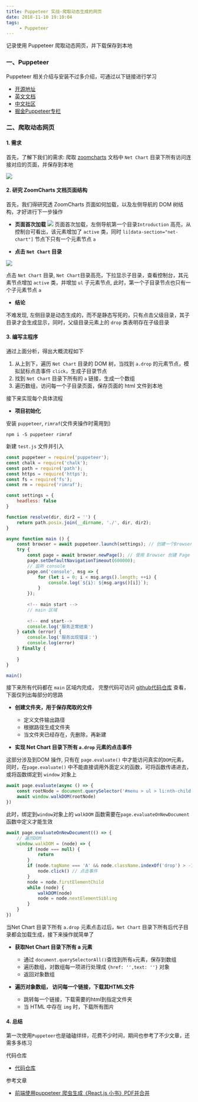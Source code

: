 ```yaml
---
title: Puppeteer 实战-爬取动态生成的网页
date: 2018-11-10 19:10:04
tags:
     - Puppeteer
---
```

记录使用 Puppeteer 爬取动态网页，并下载保存到本地
<!-- more -->

### 一、Puppeteer
Puppeteer 相关介绍与安装不过多介绍，可通过以下链接进行学习
- [开源地址](https://github.com/GoogleChrome/puppeteer/)
- [英文文档](https://pptr.dev/)
- [中文社区](https://puppeteer-china.github.io/)
- [掘金Puppeteer专栏](https://juejin.im/search?query=puppeteer)


### 二、爬取动态网页
#### 1. 需求
首先，了解下我们的需求: 
爬取 [zoomcharts](https://zoomcharts.com/developers/en/introduction.html) 文档中 `Net Chart` 目录下所有访问连接对应的页面，并保存到本地

![](https://user-gold-cdn.xitu.io/2018/11/8/166f1f014516116d?w=1915&h=872&f=png&s=118961)

#### 2. 研究 ZoomCharts 文档页面结构
首先，我们得研究透 ZoomCharts 页面如何加载，以及左侧导航的 DOM 树结构，才好进行下一步操作
- **页面首次加载**
![](https://user-gold-cdn.xitu.io/2018/11/8/166f1fef87fb1288?w=1264&h=817&f=jpeg&s=131767)
页面首次加载，左侧导航第一个目录`Introduction` 高亮，从控制台可看出，该元素增加了 `active` 类，同时 `li[data-section="net-chart"]` 节点下只有一个元素节点 `a` 

- **点击 `Net Chart` 目录**

![](https://user-gold-cdn.xitu.io/2018/11/8/166f207c343230ca?w=1365&h=731&f=png&s=66949)

点击 `Net Chart` 目录, `Net Chart`目录高亮，下拉显示子目录，查看控制台，其元素节点增加 `active` 类，并增加 `ul` 子元素节点, 此时，第一个子目录节点也只有一个子元素节点 `a`

- **结论**

不难发现, 左侧目录是动态生成的，而不是静态写死的，只有点击父级目录，其子目录才会生成显示，同时，父级目录元素上的 `drop` 类表明存在子级目录

#### 3. 编写主程序
通过上面分析，得出大概流程如下
1. 从上到下，遍历 `Net Chart` 目录的 DOM 树，当找到 `a.drop` 的元素节点，模拟鼠标点击事件 `click`，生成子目录节点
2. 找到 `Net Chart` 目录下所有的 `a` 链接，生成一个数组
3. 遍历数组，访问每一个子目录页面，保存页面的 html 文件到本地

接下来实现每个具体流程

- **项目初始化**

安装 `puppeteer`, `rimraf`(文件夹操作时需用到)
```
npm i -S puppeteer rimraf
```
新建 `test.js` 文件并引入
```javascript
const puppeteer = require('puppeteer');
const chalk = require('chalk');
const path = require('path');
const https = require('https');
const fs = require('fs');
const rm = require('rimraf');

const settings = {
    headless: false
}

function resolve(dir, dir2 = '') {
	return path.posix.join(__dirname, './', dir, dir2);
}

async function main () {
    const browser = await puppeteer.launch(settings); // 创建一个Browser 对象
    try {
        const page = await browser.newPage(); // 使用 Browser 创建 Page 
        page.setDefaultNavigationTimeout(600000);
        // 监听 console 
        page.on('console', msg => {
            for (let i = 0; i < msg.args().length; ++i) {
                console.log(`${i}: ${msg.args()[i]}`);
            }
        });
        
        <!-- main start -->
        // main 区域
        
        <!-- end start-->
        console.log('服务正常结束')
    } catch (error) {
        console.log('服务出现错误：')
        console.log(error)
    } finally {
        
    }
}

main()
```
接下来所有代码都在 `main` 区域内完成， 完整代码可访问 [github代码仓库](https://github.com/Yangjia23/Puppeteer) 查看，下面仅列出每部分的思路

- **创建文件夹，用于保存爬取的文件**
  - 定义文件输出路径
  - 根据路径生成文件夹
  - 当文件夹已经存在，先删除，再新建

- **实现 Net Chart 目录下所有 `a.drop` 元素的点击事件**

这部分涉及到DOM 操作, 只有在 `page.evaluate()` 中才能访问真实的`DOM`元素，同时，在`page.evaluate()` 中不能直接调用外面定义的函数，可将函数传递进去，或将函数绑定到 `window` 对象上
```javascript
await page.evaluate(async () => {
    const rootNode = document.querySelector('#menu > ul > li:nth-child(5) > ul > li:nth-child(5)');
    await window.walkDOM(rootNode)
})
```
此时，绑定到`window`对象上的 `walkDOM` 函数需要在`page.evaluateOnNewDocument`函数中定义才能生效
```javascript
await page.evaluateOnNewDocument(() => {
    // 遍历DOM
    window.walkDOM = (node) => {
        if (node === null) {
            return
        }
        if (node.tagName === 'A' && node.className.indexOf('drop') > -1) {
            node.click() // 点击事件
        }
        node = node.firstElementChild
        while (node) {
            walkDOM(node)
            node = node.nextElementSibling
        }
    }
})
```
当Net Chart 目录下所有 `a.drop` 元素点击过后，`Net Chart` 目录下所有后代子目录都会加载生成，接下来操作就简单了

- **获取Net Chart 目录下所有 a 元素**
    - 通过 `document.querySelectorAll()`查找到所有`a`元素，保存到数组
    - 遍历数组，对数组每一项进行处理成 `{href: '',text: ''}` 对象
    - 返回对象数组

- **遍历对象数组， 访问每一个链接，下载其HTML文件**
    - 跳转每一个链接，下载需要的html到指定文件夹
    - 当 HTML 中存在 `img` 时，下载所有图片


#### 4. 总结
第一次使用`Puppeteer`也是磕磕绊绊，花费不少时间，期间也参考了不少文章，还需多多练习

代码仓库
- [代码仓库](https://github.com/Yangjia23/Puppeteer)

参考文章
- [前端使用puppeteer 爬虫生成《React.js 小书》PDF并合并](https://juejin.im/post/5b86732451882542af1c8082)
